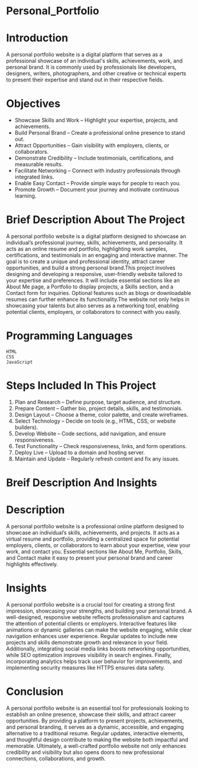 # Personal_Portfolio

# Introduction
A personal portfolio website is a digital platform that serves as a professional showcase of an individual's skills, achievements, work, and personal brand. It is commonly used by professionals like developers, designers, writers, photographers, and other creative or technical experts to present their expertise and stand out in their respective fields.

# Objectives
* Showcase Skills and Work – Highlight your expertise, projects, and achievements.
* Build Personal Brand – Create a professional online presence to stand out.
* Attract Opportunities – Gain visibility with employers, clients, or collaborators.
* Demonstrate Credibility – Include testimonials, certifications, and measurable results.
* Facilitate Networking – Connect with industry professionals through integrated links.
* Enable Easy Contact – Provide simple ways for people to reach you.
* Promote Growth – Document your journey and motivate continuous learning.

# Brief Description About The Project
A personal portfolio website is a digital platform designed to showcase an individual’s professional journey, skills, achievements, and personality. It acts as an online resume and portfolio, highlighting work samples, certifications, and testimonials in an engaging and interactive manner. The goal is to create a unique and professional identity, attract career opportunities, and build a strong personal brand.This project involves designing and developing a responsive, user-friendly website tailored to your expertise and preferences. It will include essential sections like an About Me page, a Portfolio to display projects, a Skills section, and a Contact form for inquiries. Optional features such as blogs or downloadable resumes can further enhance its functionality.The website not only helps in showcasing your talents but also serves as a networking tool, enabling potential clients, employers, or collaborators to connect with you easily.

# Programming Languages
~~~
HTML
CSS
JavaScript
~~~

# Steps Included In This Project
1. Plan and Research – Define purpose, target audience, and structure.
2. Prepare Content – Gather bio, project details, skills, and testimonials.
3. Design Layout – Choose a theme, color palette, and create wireframes.
4. Select Technology – Decide on tools (e.g., HTML, CSS, or website builders).
5. Develop Website – Code sections, add navigation, and ensure responsiveness.
6. Test Functionality – Check responsiveness, links, and form operations.
7. Deploy Live – Upload to a domain and hosting server.
8. Maintain and Update – Regularly refresh content and fix any issues.

# Breif Description And Insights
# Description
A personal portfolio website is a professional online platform designed to showcase an individual’s skills, achievements, and projects. It acts as a virtual resume and portfolio, providing a centralized space for potential employers, clients, or collaborators to learn about your expertise, view your work, and contact you. Essential sections like About Me, Portfolio, Skills, and Contact make it easy to present your personal brand and career highlights effectively.

# Insights
A personal portfolio website is a crucial tool for creating a strong first impression, showcasing your strengths, and building your personal brand. A well-designed, responsive website reflects professionalism and captures the attention of potential clients or employers. Interactive features like animations or dynamic galleries can make the website engaging, while clear navigation enhances user experience. Regular updates to include new projects and skills demonstrate growth and relevance in your field. Additionally, integrating social media links boosts networking opportunities, while SEO optimization improves visibility in search engines. Finally, incorporating analytics helps track user behavior for improvements, and implementing security measures like HTTPS ensures data safety.

# Conclusion
A personal portfolio website is an essential tool for professionals looking to establish an online presence, showcase their skills, and attract career opportunities. By providing a platform to present projects, achievements, and personal branding, it serves as a dynamic, accessible, and engaging alternative to a traditional resume. Regular updates, interactive elements, and thoughtful design contribute to making the website both impactful and memorable. Ultimately, a well-crafted portfolio website not only enhances credibility and visibility but also opens doors to new professional connections, collaborations, and growth.






















